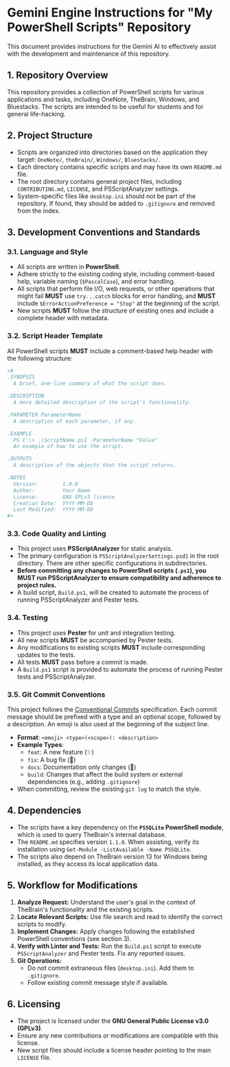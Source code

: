 # Gemini Engine Instructions for "My PowerShell Scripts" Repository

This document provides instructions for the Gemini AI to effectively assist with the development and maintenance of this repository.

## 1. Repository Overview

This repository provides a collection of PowerShell scripts for various applications and tasks, including OneNote, TheBrain, Windows, and Bluestacks. The scripts are intended to be useful for students and for general life-hacking.

## 2. Project Structure

- Scripts are organized into directories based on the application they target: `OneNote/`, `theBrain/`, `Windows/`, `Bluestacks/`.
- Each directory contains specific scripts and may have its own `README.md` file.
- The root directory contains general project files, including `CONTRIBUTING.md`, `LICENSE`, and PSScriptAnalyzer settings.
- System-specific files like `desktop.ini` should not be part of the repository. If found, they should be added to `.gitignore` and removed from the index.

## 3. Development Conventions and Standards

### 3.1. Language and Style

- All scripts are written in **PowerShell**.
- Adhere strictly to the existing coding style, including comment-based help, variable naming (`$PascalCase`), and error handling.
- All scripts that perform file I/O, web requests, or other operations that might fail **MUST** use `try...catch` blocks for error handling, and **MUST** include `$ErrorActionPreference = "Stop"` at the beginning of the script.
- New scripts **MUST** follow the structure of existing ones and include a complete header with metadata.

### 3.2. Script Header Template

All PowerShell scripts **MUST** include a comment-based help header with the following structure:

```powershell
<#
.SYNOPSIS
  A brief, one-line summary of what the script does.

.DESCRIPTION
  A more detailed description of the script's functionality.

.PARAMETER ParameterName
  A description of each parameter, if any.

.EXAMPLE
  PS C:\> .\ScriptName.ps1 -ParameterName "Value"
  An example of how to use the script.

.OUTPUTS
  A description of the objects that the script returns.

.NOTES
  Version:        1.0.0
  Author:         Your Name
  License:        GNU GPLv3 license
  Creation Date:  YYYY-MM-DD
  Last Modified:  YYYY-MM-DD
#>
```

### 3.3. Code Quality and Linting

- This project uses **PSScriptAnalyzer** for static analysis.
- The primary configuration is `PSScriptAnalyzerSettings.psd1` in the root directory. There are other specific configurations in subdirectories.
- **Before committing any changes to PowerShell scripts (`.ps1`), you MUST run PSScriptAnalyzer to ensure compatibility and adherence to project rules.**
- A build script, `Build.ps1`, will be created to automate the process of running PSScriptAnalyzer and Pester tests.

### 3.4. Testing

- This project uses **Pester** for unit and integration testing.
- All new scripts **MUST** be accompanied by Pester tests.
- Any modifications to existing scripts **MUST** include corresponding updates to the tests.
- All tests **MUST** pass before a commit is made.
- A `Build.ps1` script is provided to automate the process of running Pester tests and PSScriptAnalyzer.

### 3.5. Git Commit Conventions

This project follows the [Conventional Commits](https://www.conventionalcommits.org/en/v1.0.0/) specification. Each commit message should be prefixed with a type and an optional scope, followed by a description. An emoji is also used at the beginning of the subject line.

-   **Format**: `<emoji> <type>(<scope>): <description>`
-   **Example Types**:
    -   `feat`: A new feature (✨)
    -   `fix`: A bug fix (🐛)
    -   `docs`: Documentation only changes (📄)
    -   `build`: Changes that affect the build system or external dependencies (e.g., adding `.gitignore`)
-   When committing, review the existing `git log` to match the style.

## 4. Dependencies


- The scripts have a key dependency on the **`PSSQLite` PowerShell module**, which is used to query TheBrain's internal database.
- The `README.md` specifies version `1.1.0`. When assisting, verify its installation using `Get-Module -ListAvailable -Name PSSQLite`.
- The scripts also depend on TheBrain version 13 for Windows being installed, as they access its local application data.

## 5. Workflow for Modifications

1.  **Analyze Request:** Understand the user's goal in the context of TheBrain's functionality and the existing scripts.
2.  **Locate Relevant Scripts:** Use file search and read to identify the correct scripts to modify.
3.  **Implement Changes:** Apply changes following the established PowerShell conventions (see section 3).
4.  **Verify with Linter and Tests:** Run the `Build.ps1` script to execute `PSScriptAnalyzer` and Pester tests. Fix any reported issues.
5.  **Git Operations:**
    - Do not commit extraneous files (`desktop.ini`). Add them to `.gitignore`.
    - Follow existing commit message style if available.

## 6. Licensing

- The project is licensed under the **GNU General Public License v3.0 (GPLv3)**.
- Ensure any new contributions or modifications are compatible with this license.
- New script files should include a license header pointing to the main `LICENSE` file.
